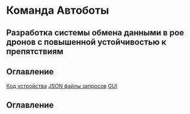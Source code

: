 # Команда Автоботы
## Разработка системы обмена данными в рое дронов с повышенной устойчивостью к препятствиям

## Оглавление
[Код устройства](#Код_устройства)
[JSON файлы запросов](#JSON_файлы_запросов)
[GUI](#GUI)

## Оглавление 
<a name="Код_устройства"></a> 
